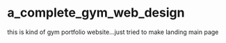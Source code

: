 # a_complete_gym_web_design
this is kind of gym portfolio website...just tried to make landing main page
